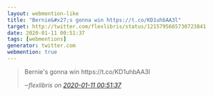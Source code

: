 ```yaml
---
layout: webmention-like
title: "Bernie&#x27;s gonna win https://t.co/KD1uhbAA3l"
target: http://twitter.com/flexlibris/status/1215795665730723841
date: 2020-01-11 00:51:37
tags: [webmentions]
generator: twitter.com
webmention: true
---
```




<blockquote class="external-citation">
  <p>
    Bernie&#x27;s gonna win https://t.co/KD1uhbAA3l
  </p>
  <cite>‒<span class="p-author p-name">flexlibris</span>
    on
    <a href="http://twitter.com/flexlibris/status/1215795665730723841" rel="external nofollow" target="_blank">2020-01-11 00:51:37</a>
  </cite>
</blockquote>



